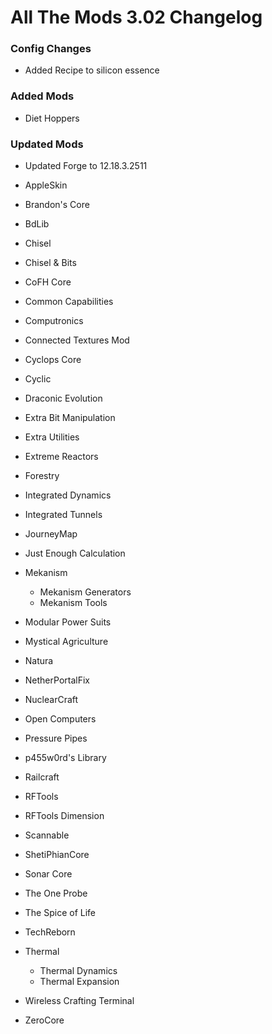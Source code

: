 # All The Mods 3.02 Changelog


### Config Changes
- Added Recipe to silicon essence


### Added Mods
- Diet Hoppers

### Updated Mods
- Updated Forge to 12.18.3.2511


- AppleSkin
- Brandon's Core
- BdLib
- Chisel
- Chisel & Bits
- CoFH Core
- Common Capabilities
- Computronics
- Connected Textures Mod
- Cyclops Core
- Cyclic
- Draconic Evolution
- Extra Bit Manipulation
- Extra Utilities
- Extreme Reactors
- Forestry
- Integrated Dynamics
- Integrated Tunnels
- JourneyMap
- Just Enough Calculation
- Mekanism
  - Mekanism Generators
  - Mekanism Tools
- Modular Power Suits
- Mystical Agriculture
- Natura
- NetherPortalFix
- NuclearCraft
- Open Computers
- Pressure Pipes
- p455w0rd's Library
- Railcraft
- RFTools
- RFTools Dimension
- Scannable
- ShetiPhianCore
- Sonar Core
- The One Probe
- The Spice of Life
- TechReborn
- Thermal
  - Thermal Dynamics
  - Thermal Expansion
- Wireless Crafting Terminal
- ZeroCore